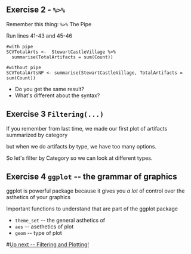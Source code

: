 ## Exercise 2 - `%>%`
Remember this thing: `%>%` The Pipe


Run lines 41-43 and 45-46 
```
#with pipe
SCVTotalArts <-  StewartCastleVillage %>%  
  summarise(TotalArtifacts = sum(Count))

#without pipe
SCVTotalArtsNP <- summarise(StewartCastleVillage, TotalArtifacts = sum(Count))
```

* Do you get the same result?
* What's different about the syntax?

## Exercise 3 `Filtering(...)`

If you remember from last time, we made our first plot of artifacts summarized by category



but when we do artifacts by type, we have too many options.

So let's filter by Category so we can look at different types.


## Exercise 4 `ggplot` -- the grammar of graphics

ggplot is powerful package because it gives you *a lot* of control over the asthetics of your graphics

Important functions to understand that are part of the ggplot package
* `theme_set` -- the general asthetics of 
* `aes`  -- asethetics of plot
* `geom` -- type of plot


#[Up next -- Filtering and Plotting!](https://github.com/DAACS-Research-Consortium/DAACS-Open-Academy/blob/main/FSS2021/Workshop3/Part_III.md)

